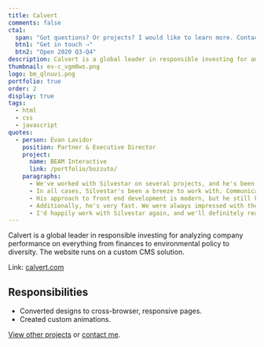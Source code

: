 ```yaml
---
title: Calvert
comments: false
cta1:
  span: "Got questions? Or projects? I would like to learn more. Contact me today!"
  btn1: "Get in touch ⇢"
  btn2: "Open 2020 Q3-Q4"
description: Calvert is a global leader in responsible investing for analyzing company performance on everything from finances to environmental policy to diversity.
thumbnail: ev-c_vgm0ws.png
logo: bm_qlnuvi.png
portfolio: true
order: 2
display: true
tags:
  - html
  - css
  - javascript
quotes:
  - person: Evan Lavidor
    position: Partner & Executive Director
    project:
      name: BEAM Interactive
      link: /portfolio/bozzuto/
    paragraphs:
      - We've worked with Silvestar on several projects, and he's been a pleasure to work with on all of them. Recently, he handled primary front end development for two large web sites that were launched on Adobe Experience Manager. He's also worked on the front end development of a large WordPress project as well as some smaller campaign landing page and microsite work.
      - In all cases, Silvestar's been a breeze to work with. Communication is easy, and he's happy to be part of a larger team, attend regular standups, stay in close communication electronically, etc. (a key factor when working across countries/time zones).
      - His approach to front end development is modern, but he still knows how to debug for Internet Explorer and handle browser-specific issues. He's a thorough tester and has a great eye for detail.
      - Additionally, he's very fast. We were always impressed with the speed at which he could put things together at a very high level of quality.
      - I'd happily work with Silvestar again, and we'll definitely reach out to him in the future when we need help with additional projects.
---
```


Calvert is a global leader in responsible investing for analyzing company performance on everything from finances to environmental policy to diversity. The website runs on a custom CMS solution.

Link: [calvert.com](https://www.calvert.com/invest-with-purpose.php)

## Responsibilities

- Converted designs to cross-browser, responsive pages.
- Created custom animations.

[View other projects](/portfolio/) or [contact me](/contact/).
